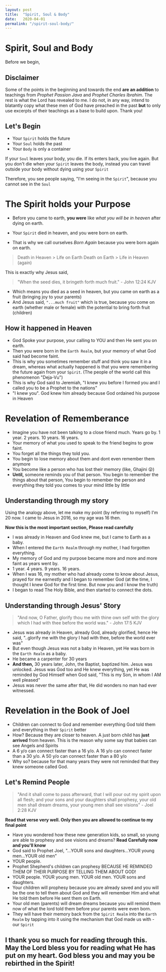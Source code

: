```yaml
---
layout: post
title:  "Spirit, Soul & Body"
date:   2020-04-01
permalink: "/spirit-soul-body/"
---
```


# Spirit, Soul and Body
Before we begin,

## Disclaimer
Some of the points in the beginning and towards the end **are an addition** to teachings from *Prophet Passion Java* and *Prophet Charles Ibrahim*. The rest is what the Lord has revealed to me. I do not, in any way, intend to blatantly copy what these men of God have preached in the past **but** to only use excerpts of their teachings as a base to build upon. Thank you!

## Let's Begin
* Your `Spirit` holds the future
* Your `Soul` holds the past
* Your `Body` is only a container

If your `Soul` leaves your body, you die. If its enters back, you live again.
But you don't die when your `Spirit` leaves the body, instead you can travel outside your body without dying using your `Spirit`

Therefore, you see people saying, "I'm seeing in the `Spirit`", because you cannot see in the `Soul`

# The Spirit holds your Purpose
* Before you came to earth, **you were** like *what you will be in heaven* after dying on earth.

* Your `Spirit` died in heaven, and you were born on earth. 
* That is why we call ourselves *Born Again* because you were born again on earth.

> Death in Heaven > Life on Earth
> Death on Earth > Life in Heaven (again)

This is exactly why Jesus said,
> "When the seed dies, it bringeth forth much fruit." - John 12:24 KJV

* Which means you died as a seed in heaven, but you came on earth as a fruit (bringing joy to your parents)
* And Jesus said, `"...much fruit"` which is true, because you come on earth (whether male or female) with the potential to bring forth fruit (children)

## How it happened in Heaven
* God Spoke your purpose, your calling to YOU and then He sent you on earth.
* Then you were born in the `Earth Realm`, but your memory of what God said had become faint.
* This is why you sometimes remember stuff and think you saw it in a dream, whereas what actually happened is that you were remembering the future again from your `Spirit`. (The people of the world call this phenomenon "Deja-Vu")
* This is why God said to Jeremiah, "I knew you before I formed you and I called you to be a Prophet to the nations"
* "I knew you". God knew him already because God ordained his purpose in Heaven

# Revelation of Rememberance
* Imagine you have not been talking to a close friend much. Years go by. 1 year. 2 years. 10 years. 16 years.
* Your memory of what you used to speak to the friend begins to grow faint. 
* You forget all the things they told you. 
* You begin to lose memory about them and dont even remember them anymore
* You become like a person who has lost their memory (like, Ghajini :stuck_out_tongue_winking_eye:)
* **Until,** someone reminds you of that person. You begin to remember the things about that person, You begin to remember the person and everything they told you comes to your mind little by little

## Understanding through my story
Using the analogy above, let me make my point (by referring to myself)
I'm 20 now. I came to Jesus in 2016, so my age was 16 then.

**Now this is the most important section, Please read carefully**
* I was already in Heaven and God knew me, but I came to Earth as a baby.
* When I entered the `Earth Realm` through my mother, I had forgotten everything.
* My memory of God and my purpose became more and more and more faint as years went by.
* 1 year. 4 years. 9 years. 16 years.
* When I was 16, my mother who had already come to know about Jesus, prayed for me earnestly and I began to remember God (at the time, I thought I knew God for the first time. But now you and I know the truth)
* I began to read The Holy Bible, and then started to connect the dots. 

## Understanding through Jesus' Story
> "And now, O Father, glorify thou me with thine own self with the glory which I had with thee before the world was." - John 17:5 KJV

* Jesus was already in Heaven, already God, already glorified, hence He said, "..glorify me with the glory I had with thee, before the world ever was"
* But even though Jesus was not a baby in Heaven, yet He was born in the `Earth Realm` as a baby.
* He became a carpenter for 30 years
* **And then,** 30 years later, John, the Baptist, baptized him. Jesus was unlocked. Jesus was God too and He knew everything, yet He was reminded by God Himself when God said, "This is my Son, in whom I AM well pleased"
* Jesus was never the same after that, He did wonders no man had ever witnessed.
  
# Revelation in the Book of Joel
* Children can connect to God and remember everything God told them and everything in their `Spirit` better
* How? Because they are closer to heaven. A just born child has **just arrived** from heaven. This is the reason why some say that babies can see Angels and Spirits
* A 6 y/o can connect faster than a 16 y/o. A 16 y/o can connect faster than a 30 y/o. A 50 y/o can connect faster than a 80 y/o
* Why so? because for that many years they were not reminded that they knew someone called God.

## Let's Remind People
> "And it shall come to pass afterward, that I will pour out my spirit upon all flesh; and your sons and your daughters shall prophesy, your old men shall dream dreams, your young men shall see visions" - Joel 2:28 KJV

**Read that verse very well. Only then you are allowed to continue to my final point** 

* Have you wondered how these new generation kids, so small, so young are able to prophesy and see visions and dreams? **Read Carefully now and you'll know**
* God said to Prophet Joel, "...YOUR sons and daughters...YOUR young men...YOUR old men"
* YOUR people. 
* Prophet Shepherd's children can prophesy BECAUSE HE REMINDED THEM OF THEIR PURPOSE BY TELLING THEM ABOUT GOD!
* YOUR people. YOUR young men. YOUR old men. YOUR sons and daughters.
* Your children will prophesy because you are already saved and you will be the one to tell them about God and they will remember Him and what He told them before He sent them on Earth.
* Your old men (parents) will dream dreams because you will remind them now of what the lord told them before your parents were even born.
* They will have their memory back from the `Spirit Realm` into the `Earth Realm` by tapping into it using the mechanism that God made us with - our `Spirit`

## I thank you so much for reading through this. May the Lord bless you for reading what He has put on my heart. God bless you and may you be rebirthed in the Spirit!
